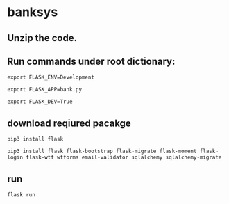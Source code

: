 # banksys
## Unzip the code.

## Run commands under root dictionary:

`export FLASK_ENV=Development`

`export FLASK_APP=bank.py`

`export FLASK_DEV=True`

## download reqiured pacakge
`pip3 install flask`

`pip3 install flask flask-bootstrap flask-migrate flask-moment flask-login flask-wtf wtforms email-validator sqlalchemy sqlalchemy-migrate`

## run
`flask run`
